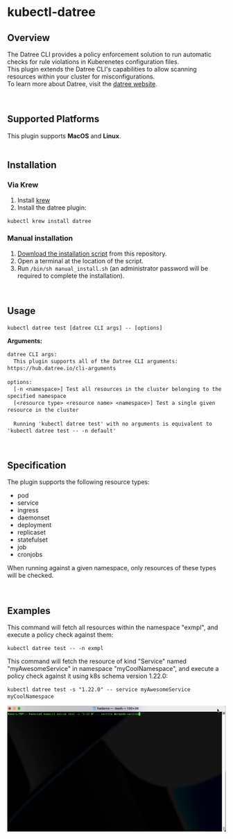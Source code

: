 # kubectl-datree

## Overview 
The Datree CLI provides a policy enforcement solution to run automatic checks for rule violations in Kuberenetes configuration files.  
This plugin extends the Datree CLI's capabilities to allow scanning resources within your cluster for misconfigurations.  
To learn more about Datree, visit the [datree website](https://www.datree.io/).
<!--👉 **Docs:** [https://hub.datree.io/kubectl-plugin](https://hub.datree.io/kubectl-plugin/#utm_source=github&utm_medium=organic_oss) !-->

<br/>

## Supported Platforms
This plugin supports **MacOS** and **Linux**.
<br/><br/>

## Installation
### Via Krew
1. Install [krew](https://krew.sigs.k8s.io/docs/user-guide/setup/install/)
2. Install the datree plugin:
```
kubectl krew install datree
```
### Manual installation
1. [Download the installation script](https://github.com/datreeio/kubectl-datree/releases/latest/download/manual_install.sh) from this repository.
2. Open a terminal at the location of the script. 
3. Run ```/bin/sh manual_install.sh``` (an administrator password will be required to complete the installation).  

<br/>

## Usage
```
kubectl datree test [datree CLI args] -- [options]
```
**Arguments:**
```
datree CLI args:
  This plugin supports all of the Datree CLI arguments: https://hub.datree.io/cli-arguments

options:
  [-n <namespace>] Test all resources in the cluster belonging to the specified namespace
  [<resource type> <resource name> <namespace>] Test a single given resource in the cluster

  Running 'kubectl datree test' with no arguments is equivalent to 'kubectl datree test -- -n default'
```

<br/>

## Specification
The plugin supports the following resource types:
* pod
* service
* ingress
* daemonset
* deployment
* replicaset
* statefulset
* job
* cronjobs  

When running against a given namespace, only resources of these types will be checked.  

<br/>

## Examples
This command will fetch all resources within the namespace "exmpl", and execute a policy check against them:
```
kubectl datree test -- -n exmpl
```

This command will fetch the resource of kind "Service" named "myAwesomeService" in namespace "myCoolNamespace", and execute a policy check against it using k8s schema version 1.22.0:
```
kubectl datree test -s "1.22.0" -- service myAwesomeService myCoolNamespace
```
![](Resources/test_single_example.gif)

